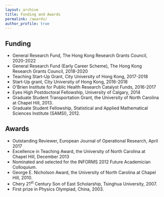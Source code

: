 ```yaml
---
layout: archive
title: Funding and Awards
permalink: /awards/
author_profile: true
---
```


## Funding

* General Research Fund, The Hong Kong Research Grants Council, 2020-2022
* General Research Fund (Early Career Scheme), The Hong Kong Research Grants Council, 2018-2020
* Teaching Start-Up Grant, City University of Hong Kong, 2017-2018
* Start-Up grant, City University of Hong Kong, 2016-2018
* O'Brien Institute for Public Health Research Catalyst Funds, 2016-2017
* Eyes High Postdoctoral Fellowship, University of Calgary, 2014
* Graduate Student Transportation Grant, the University of North Carolina at Chapel Hill, 2013.
* Graduate Student Fellowship, Statistical and Applied Mathematical Sciences Institute (SAMSI), 2012.

## Awards

* Outstanding Reviewer[,](/files/OutstandingAward-EJOR.pdf) European Journal of Operational Research, April 2017
* Excellence in Teaching Award[,](/files/UNC-Teaching-Award.pdf) the University of North Carolina at Chapel Hill, December 2013
* Nominated and selected for the INFORMS 2012 Future Academician Colloquium.
* George E. Nicholson Award[,](/files/UNC-Nicholson-Award.pdf) the University of North Carolina at Chapel Hill, 2010.
* Chery 21<sup>st</sup> Century Son of East Scholarship, Tsinghua University, 2007.
* First prize in Physics Olympiad, China, 2003.
